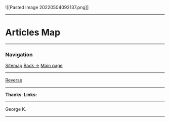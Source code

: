 
![[Pasted image 20220504092137.png]]

---
# Articles Map
---
### Navigation
[Sitemap](./site_map.md)
[Back ->](./site_map.md)
[Main page](README.md)

----
[Reverse](./Reverse/!reverse_template.md)


---
**Thanks**:
**Links:**


---
George K.

---